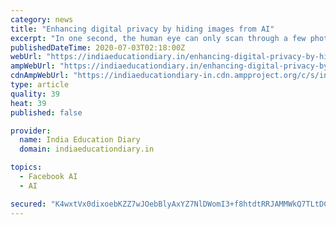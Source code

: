 ```yaml
---
category: news
title: "Enhancing digital privacy by hiding images from AI"
excerpt: "In one second, the human eye can only scan through a few photographs. Computers, on the other hand, are capable of performing billions of calculations in the same amount of time. With the"
publishedDateTime: 2020-07-03T02:18:00Z
webUrl: "https://indiaeducationdiary.in/enhancing-digital-privacy-by-hiding-images-from-ai-2/"
ampWebUrl: "https://indiaeducationdiary.in/enhancing-digital-privacy-by-hiding-images-from-ai-2/?amp"
cdnAmpWebUrl: "https://indiaeducationdiary-in.cdn.ampproject.org/c/s/indiaeducationdiary.in/enhancing-digital-privacy-by-hiding-images-from-ai-2/?amp"
type: article
quality: 39
heat: 39
published: false

provider:
  name: India Education Diary
  domain: indiaeducationdiary.in

topics:
  - Facebook AI
  - AI

secured: "K4wxtVx0dixoebKZZ7wJOebBlyAxYZ7NlDWomI3+f8htdtRRJAMMWkQ7TLtDCK7kc7tKg4k0Cz3ougeQza2J1w4OZNrsdlSxDTzVysnCmlLLUneZIyokLCIpEgzLTVuW2sSIrxTMb8N36vmeV157OGJ1Dk56ZU36E2EHqzd+ZSahziuPJmERxSCXGKsAf2Skb1dVbAOKZrK60tKeKHSNAEHxpJ0hBStdrdWsgXp+hoDu3N2Dbksr9/DMG0LwBd162YdwJ0P9r/Z+l5xDJFO8797DIGY6bTn+8wI5GceYgsD7vZ6IxMUpV1ktJnR6wsVEz3/5JmXZU3GEKF6qfwLG5Q==;qioz41G0rnvcvdIA5kHG2w=="
---
```


